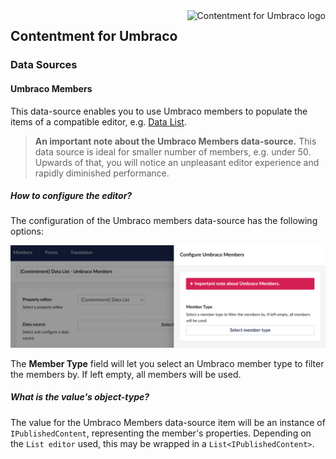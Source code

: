 <img src="../assets/img/logo.png" alt="Contentment for Umbraco logo" title="A state of Umbraco happiness." height="130" align="right">

## Contentment for Umbraco

### Data Sources

#### Umbraco Members

This data-source enables you to use Umbraco members to populate the items of a compatible editor, e.g. [Data List](../editors/data-list.md).

> **An important note about the Umbraco Members data-source.**
> This data source is ideal for smaller number of members, e.g. under 50. Upwards of that, you will notice an unpleasant editor experience and rapidly diminished performance.


##### How to configure the editor?

The configuration of the Umbraco members data-source has the following options:

![Configuration Editor for Umbraco members](data-source--umbraco-members--configuration-editor-01.png)

The **Member Type** field will let you select an Umbraco member type to filter the members by. If left empty, all members will be used.


##### What is the value's object-type?

The value for the Umbraco Members data-source item will be an instance of `IPublishedContent`, representing the member's properties.
Depending on the `List editor` used, this may be wrapped in a `List<IPublishedContent>`.


